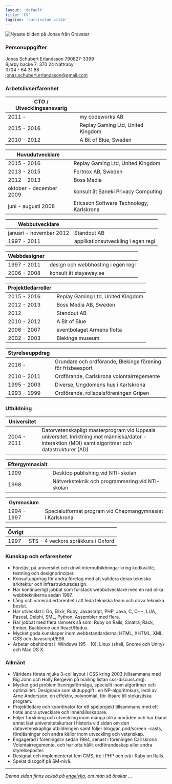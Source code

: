 ```yaml
---
layout: 'default'
title: 'CV'
tagline: 'curriculum vitae'
---
```

![Nyaste bilden på Jonas från Gravatar](http://www.gravatar.com/avatar/e1c3d4473d83daf1d88e6e846d60e38b.png?s=150)

### Personuppgifter

Jonas Schubert Erlandsson 790827-3399  
Bjärby backe 7; 370 24 Nättraby  
0704 - 64 31 88  
jonas.schubert.erlandsson@gmail.com

### Arbetslivserfarenhet

  CTO / Utvecklingsansvarig | &nbsp;
-------|--------
  2011 - | my codeworks AB
  2015 - 2016 | Replay Gaming Ltd, United Kingdom
  2010 - 2012 | A Bit of Blue, Sweden

  Huvudutvecklare | &nbsp;
-------|--------
  2015 - 2016 | Replay Gaming Ltd, United Kingdom
  2013 - 2015 | Fortnox AB, Sweden
  2012 - 2013 | Boss Media
  oktober - december 2009 | konsult åt Baneki Privacy Computing
  juni - augusti 2008 | Ericsson Software Technology, Karlskrona

  Webbutvecklare | &nbsp;
-------|--------
  januari - november 2012 | Standout AB
  1997 - 2011 | applikationsutveckling i egen regi

  Webbdesigner | &nbsp;
-------|--------
  1997 - 2011 | design och webbhosting i egen regi
  2006 - 2008 | konsult åt stayaway.se

  Projektledarroller | &nbsp;
-------|--------
  2015 - 2016 | Replay Gaming Ltd, United Kingdom
  2012 - 2013 | Boss Media AB, Sweden
  2012 | Standout AB
  2010 - 2012 | A Bit of Blue
  2006 - 2007 | eventbolaget Arméns flotta
  2002 - 2003 | Blekinge museum

  Styrelseuppdrag | &nbsp;
-------|--------
  2016 - | Grundare och ordförande, Blekinge förening för frisbeesport
  2010 - 2011 | Ordförande, Carlskrona volontairregemente
  1995 - 2003 | Diverse, Ungdomens hus i Karlskrona
  1993 - 1999 | Ordförande, rollspelsföreningen Gripen

### Utbildning

  Universitet | &nbsp;
-------|--------
  2004 - 2011 | Datorvetenskapligt masterprogram vid Uppsala universitet. Inriktning mot människa/dator -interaktion (MDI) samt algoritmer och datastrukturer (AD)

  Eftergymnasialt | &nbsp;
-------|--------
  1999 | Desktop publishing vid NTI-skolan
  1998 | Nätverksteknik och programmering vid NTI-skolan

  Gymnasium | &nbsp;
-------|--------
  1994 - 1997 | Specialutformat program vid Chapmangymnasiet i Karlskrona

  Övrigt | &nbsp;
-------|--------
  1997 | STS - 4 veckors språkkurs i Oxford

### Kunskap och erfarenheter

* Föreläst på universitet och drivit internutbildningar kring kodkvalité, testning och designprinciper.
* Konsultuppdrag för andra företag med att validera deras tekniska arkitektur och infrastruktursdesign.
* Har kontinuerligt jobbat som fullstack webbutvecklare med en rad olika webbteknikerna sedan 1997.
* Lång och varierad erfarenhet i att leda tekniska team och driva tekniska beslut.
* Har utvecklat i: Go, Elixir, Ruby, Javascript, PHP, Java, C, C++, LUA, Pascal, Delphi, SML, Python, Assembler med flera.
* Har jobbat med flera ramverk så som: Ruby on Rails, Sinatra, Rack, Ember, Backbone och React/Redux.
* Mycket goda kunskaper inom webbstandarderna; HTML, XHTML, XML, CSS och Javascript/ES6.
* Arbetar obehindrat i: Windows (95 - 10), Linux (shell, Gnome och Unity) och Mac OS X.

### Allmänt

* Världens första mjuka 3-col layout i CSS kring 2003 (tillsammans med Big John och Holly Bergevin på mailing listan css-discuss.org).
* Mycket god problemlösningsförmåga, speciellt inom algoritmer och optimalitet. Designade som slutuppgift i en NP-algoritmkurs, ledd av Arne Andersson, en effektiv, polynomial, för-lösare till stokastiska program.
* Projektledare och koordinator för ett spelprojekt tillsammans med ett tiotal andra utvecklare och innehållsskapare.
* Följer forskning och utveckling inom många olika områden och har bland annat läst universitetskurser i historia vid sidan om den datavetenskapliga utbildningen samt följer bloggar, pod/screen -casts, föreläsningar och andra källor inom utveckling och vetenskap.
* Engagerad i föreningsliv sedan 1994, senast i föreningen Carlskrona Volontairregemente, och har ofta hållit ordförandeskap eller andra styrelseposter.
* Designat och implementerat fem CMS, tre i PHP och två i Ruby on Rails.
* Spelat discgolf på SM-nivå.

--------------

*Denna sidan finns också på [engelska](/cv/), om man så önskar ...*
